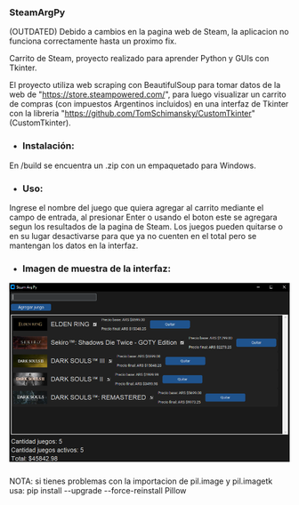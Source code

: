 ### SteamArgPy

(OUTDATED) Debido a cambios en la pagina web de Steam, la aplicacion no funciona correctamente hasta un proximo fix.

Carrito de Steam, proyecto realizado para aprender Python y GUIs con Tkinter.

El proyecto utiliza web scraping con BeautifulSoup para tomar datos de la web de "https://store.steampowered.com/", para luego visualizar un carrito de compras (con impuestos Argentinos incluidos) en una interfaz de Tkinter con la libreria "https://github.com/TomSchimansky/CustomTkinter" (CustomTkinter).

- ### Instalación:
En /build se encuentra un .zip con un empaquetado para Windows.

- ### Uso:
Ingrese el nombre del juego que quiera agregar al carrito mediante el campo de entrada, al presionar Enter o usando el boton este se agregara segun los resultados de la pagina de Steam.
Los juegos pueden quitarse o en su lugar desactivarse para que ya no cuenten en el total pero se mantengan los datos en la interfaz.

- ### Imagen de muestra de la interfaz:

![](https://github.com/jpsq/SteamArgPy/blob/master/preview.png?raw=true)
###

NOTA: si tienes problemas con la importacion de pil.image y pil.imagetk usa:
pip install --upgrade --force-reinstall Pillow
